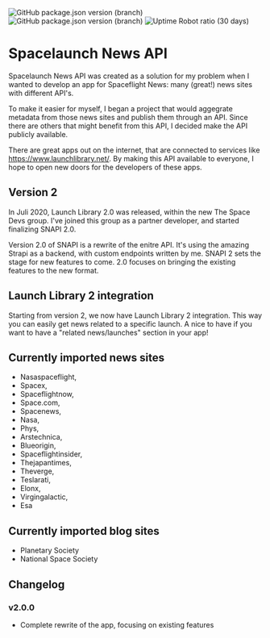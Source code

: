![GitHub package.json version (branch)](https://img.shields.io/github/package-json/v/spaceflightnewsapi/spaceflightnewsapi/main)
![GitHub package.json version (branch)](https://img.shields.io/github/package-json/v/spaceflightnewsapi/spaceflightnewsapi/development)
![Uptime Robot ratio (30 days)](https://img.shields.io/uptimerobot/ratio/m782215986-8b4d4ce5cf97cc49945e10b8)

# Spacelaunch News API
Spacelaunch News API was created as a solution for my problem when I wanted to develop an app for Spaceflight News: many (great!) news sites with different API's.

To make it easier for myself, I began a project that would aggegrate metadata from those news sites and publish them through an API. Since there are others that might benefit from this API, I decided make the API publicly available.

There are great apps out on the internet, that are connected to services like <https://www.launchlibrary.net/>. By making this API available to everyone, I hope to open new doors for the developers of these apps.

## Version 2
In Juli 2020, Launch Library 2.0 was released, within the new The Space Devs group. I've joined this group as a partner developer, and started finalizing SNAPI 2.0.

Version 2.0 of SNAPI is a rewrite of the enitre API. It's using the amazing Strapi as a backend, with custom endpoints written by me.
SNAPI 2 sets the stage for new features to come. 2.0 focuses on bringing the existing features to the new format.


## Launch Library 2 integration
Starting from version 2, we now have Launch Library 2 integration. This way you can easily get news related to a specific launch.
A nice to have if you want to have a "related news/launches" section in your app!

## Currently imported news sites
* Nasaspaceflight,
* Spacex,
* Spaceflightnow,
* Space.com,
* Spacenews,
* Nasa,
* Phys,
* Arstechnica,
* Blueorigin,
* Spaceflightinsider,
* Thejapantimes,
* Theverge,
* Teslarati,
* Elonx,
* Virgingalactic,
* Esa

## Currently imported blog sites

* Planetary Society
* National Space Society

## Changelog
### v2.0.0
* Complete rewrite of the app, focusing on existing features
